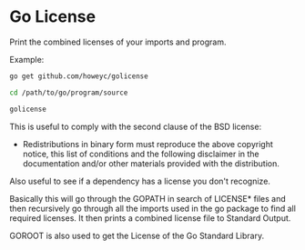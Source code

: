 # Go License

Print the combined licenses of your imports and program.

Example:
```sh
go get github.com/howeyc/golicense

cd /path/to/go/program/source

golicense
```

This is useful to comply with the second clause of the BSD license:

* Redistributions in binary form must reproduce the above
copyright notice, this list of conditions and the following disclaimer
in the documentation and/or other materials provided with the
distribution.

Also useful to see if a dependency has a license you don't recognize.

Basically this will go through the GOPATH in search of LICENSE* files and then
recursively go through all the imports used in the go package to find all
required licenses. It then prints a combined license file to Standard Output.

GOROOT is also used to get the License of the Go Standard Library.
